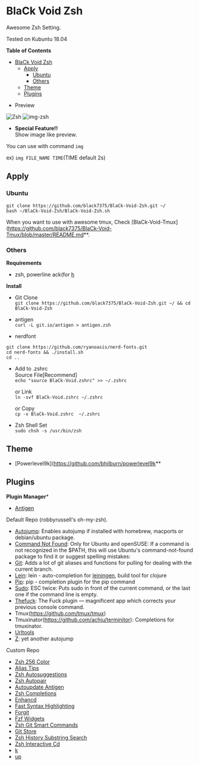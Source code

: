  
# BlaCk Void Zsh

Awesome Zsh Setting.

Tested on Kubuntu 18.04

<!-- markdown-toc start - Don't edit this section. Run M-x markdown-toc-refresh-toc -->
**Table of Contents**

- [BlaCk Void Zsh](#black-void-zsh)
    - [Apply](#apply)
        - [Ubuntu](#ubuntu)
        - [Others](#others)
    - [Theme](#theme)
    - [Plugins](#plugins)

<!-- markdown-toc end -->


* Preview

![Zsh](https://i.pinimg.com/originals/88/b4/db/88b4dbbd42b2c75afe2f3b9a27fc3747.png)
![img-zsh](https://i.pinimg.com/originals/1c/7c/c4/1c7cc4e4f88376d6900f7c420baf6d50.png)

* **Special Feature!!**  
Show image like preview.

You can use with command `img`

ex)
`img FILE_NAME TIME`(TIME default 2s)

## Apply

### Ubuntu

``` shell
git clone https://github.com/black7375/BlaCk-Void-Zsh.git ~/
bash ~/BlaCk-Void-Zsh/BlaCk-Void-Zsh.sh
```

When you want to use with awesome tmux, Check [BlaCk-Void-Tmux](https://github.com/black7375/BlaCk-Void-Tmux/blob/master/README.md**.

### Others

**Requirements**

* zsh, powerline ack(for [h](https://github.com/paoloantinori/hhighlighter)

**Install**

* Git Clone  
`git clone https://github.com/black7375/BlaCk-Void-Zsh.git ~/ && cd BlaCk-Void-Zsh`

* antigen  
`curl -L git.io/antigen > antigen.zsh`

* nerdfont  
``` shell
git clone https://github.com/ryanoasis/nerd-fonts.git
cd nerd-fonts && ./install.sh
cd ..
```

* Add to .zshrc  
  Source File[Recommend]  
  `echo "source BlaCk-Void.zshrc" >> ~/.zshrc`

  or Link  
  `ln -svf BlaCk-Void.zshrc ~/.zshrc`

  or Copy  
  `cp -v BlaCk-Void.zshrc  ~/.zshrc`


* Zsh Shell Set  
  `sudo chsh -s /usr/bin/zsh`

## Theme

* [Powerlevel9k](https://github.com/bhilburn/powerlevel9k**

## Plugins

**Plugin Manager***

* [Antigen](https://github.com/zsh-users/antigen)

Default Repo (robbyrussell's oh-my-zsh).

* [Autojump](https://github.com/wting/autojump):
  Enables autojump if installed with homebrew, macports or debian/ubuntu package.
* [Command Not Found](https://github.com/robbyrussell/oh-my-zsh/blob/master/plugins/command-not-found/command-not-found.plugin.zsh):
  Only for Ubuntu and openSUSE: If a command is not recognized in the $PATH, this will use Ubuntu's command-not-found package to find it or suggest spelling mistakes:
* [Git](https://github.com/robbyrussell/oh-my-zsh/wiki/Plugin:git):
  Adds a lot of git aliases and functions for pulling for dealing with the current branch.
* [Lein](https://github.com/robbyrussell/oh-my-zsh/tree/master/plugins/lein):
  lein - auto-completion for [leiningen](https://github.com/technomancy/leiningen), build tool for clojure
* [Pip](https://github.com/robbyrussell/oh-my-zsh/tree/master/plugins/pip):
  pip - completion plugin for the pip command
* [Sudo](https://github.com/robbyrussell/oh-my-zsh/tree/master/plugins/sudo):
  ESC twice: Puts sudo in front of the current command, or the last one if the command line is empty.
* [Thefuck](https://github.com/robbyrussell/oh-my-zsh/tree/master/plugins/thefuck):
  The Fuck plugin — magnificent app which corrects your previous console command.
* Tmux(https://github.com/tmux/tmux)
* Tmuxinator(https://github.com/achiu/terminitor):
  Completions for tmuxinator.
* [Urltools](https://github.com/robbyrussell/oh-my-zsh/tree/master/plugins/urltools)
* [Z](https://github.com/robbyrussell/oh-my-zsh/tree/master/plugins/z):
  yet another autojump

Custom Repo

* [Zsh 256 Color](https://github.com/chrissicool/zsh-256color)
* [Alias Tips](https://github.com/djui/alias-tips)
* [Zsh Autosuggestions](https://github.com/zsh-users/zsh-autosuggestions)
* [Zsh Autopair](https://github.com/hlissner/zsh-autopair)
* [Autoupdate Antigen](https://github.com/unixorn/autoupdate-antigen.zshplugin)
* [Zsh Completions](https://github.com/zsh-users/zsh-completions)
* [Enhancd](https://github.com/b4b4r07/enhancd)
* [Fast Syntax Highlighting](https://github.com/zdharma/fast-syntax-highlighting)
* [Forgit](https://github.com/wfxr/forgit)
* [Fzf Widgets](https://github.com/ytet5uy4/fzf-widgets)
* [Zsh Git Smart Commands](https://github.com/seletskiy/zsh-git-smart-commands)
* [Git Store](https://github.com/smallhadroncollider-deprecated/antigen-git-store)
* [Zsh History Substring Search](https://github.com/zsh-users/zsh-history-substring-search)
* [Zsh Interactive Cd](https://github.com/changyuheng/zsh-interactive-cd)
* [k](https://github.com/supercrabtree/k)
* [up](https://github.com/peterhurford/up.zsh)
